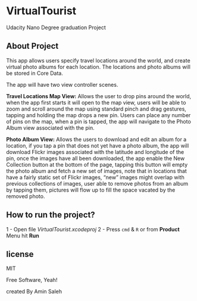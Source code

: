 # VirtualTourist
Udacity Nano Degree graduation Project

## About Project 

This app allows users specify travel locations around the world, and create virtual photo albums for each location. The locations and photo albums will be stored in Core Data.

The app will have two view controller scenes.

__Travel Locations Map View:__ Allows the user to drop pins around the world, when the app first starts it will open to the map view, users will be able to zoom and scroll around the map using standard pinch and drag gestures, tapping and holding the map drops a new pin. Users can place any number of pins on the map, when a pin is tapped, the app will navigate to the Photo Album view associated with the pin.

__Photo Album View:__ Allows the users to download and edit an album for a location, if you tap a pin that does not yet have a photo album, the app will download Flickr images associated with the latitude and longitude of the pin, once the images have all been downloaded, the app enable the New Collection button at the bottom of the page, tapping this button will empty the photo album and fetch a new set of images, note that in locations that have a fairly static set of Flickr images, “new” images might overlap with previous collections of images, user able to remove photos from an album by tapping them, pictures will flow up to fill the space vacated by the removed photo.


## How to run the project?

1 - Open file *VirtualTourist.xcodeproj*
2 - Press `cmd` & `R` or from __Product__ Menu hit __Run__


## license

MIT

Free Software, Yeah!

created By Amin Saleh

